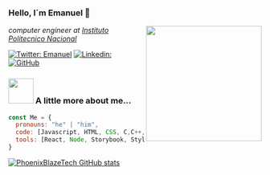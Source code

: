 ### Hello, I´m Emanuel 👋 
<img  align='right' src="https://c4.wallpaperflare.com/wallpaper/584/932/958/ghostrunner-cyberpunk-hd-wallpaper-preview.jpg" width="230">
<p><em> computer engineer at <a href="https://www.esimecu.ipn.mx">Instituto Politecnico Nacional</a><img>
</em></p>

[![Twitter: Emanuel ](https://img.shields.io/twitter/follow/Emanuel?style=social)]()
[![Linkedin: ](https://img.shields.io/badge/-usernmae-blue?style=flat-square&logo=Linkedin&logoColor=white&link=https://www.linkedin.com/in/emanuel/)]()
[![GitHub ](https://img.shields.io/github/followers/PhoenixBlazeTech?label=follow&style=social)](https://github.com/PhoenixBlazeTech)


### <img src="https://i.pinimg.com/originals/7f/c8/8e/7fc88ea5ecdc7d3ad13faa05544f65c6.png" width="50"> A little more about me...  

```javascript
const Me = {
  pronouns: "he" | "him",
  code: [Javascript, HTML, CSS, C,C++, Python, Shell],
  tools: [React, Node, Storybook, Styled-Components, Jest, Docker],
}
```
[![PhoenixBlazeTech GitHub stats](https://github-readme-stats.vercel.app/api?username=PhoenixBlazeTech&show_icons=true&theme=radical)](https://github.com/PhoenixBlazeTech/github-readme-stats)
<!--
**PhoenixBlazeTech/PhoenixBlazeTech** is a ✨ _special_ ✨ repository because its `README.md` (this file) appears on your GitHub profile.

Here are some ideas to get you started:

- 🔭 I’m currently working on ...
- 🌱 I’m currently learning ...
- 👯 I’m looking to collaborate on ...
- 🤔 I’m looking for help with ...
- 💬 Ask me about ...
- 📫 How to reach me: ...
- 😄 Pronouns: ...
- ⚡ Fun fact: ...
-->
